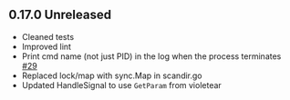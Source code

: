 ## 0.17.0 Unreleased

* Cleaned tests
* Improved lint
* Print cmd name (not just PID) in the log when the process terminates [#29](https://github.com/immortal/immortal/pull/29)
* Replaced lock/map with sync.Map in scandir.go
* Updated HandleSignal to use `GetParam` from violetear
